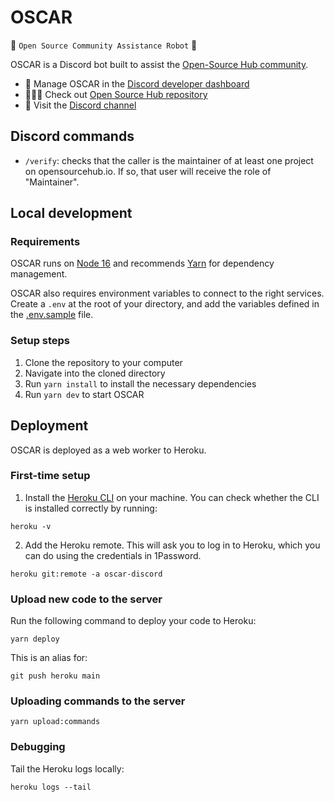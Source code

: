 # OSCAR

🤖 `Open Source Community Assistance Robot` 🤖

OSCAR is a Discord bot built to assist the [Open-Source Hub community](https://opensourcehub.io).

- 🔧 Manage OSCAR in the [Discord developer dashboard](https://discord.com/developers/applications)
- 👩🏿‍💻 Check out [Open Source Hub repository](https://github.com/Codesee-io/opensourcehub)
- 👾 Visit the [Discord channel](https://discord.gg/opensource)

## Discord commands

- `/verify`: checks that the caller is the maintainer of at least one project on opensourcehub.io. If so, that user will receive the role of "Maintainer".

## Local development

### Requirements

OSCAR runs on [Node 16](https://nodejs.org/en/download/) and recommends [Yarn](https://classic.yarnpkg.com/lang/en/docs/install/) for dependency management.

OSCAR also requires environment variables to connect to the right services. Create a `.env` at the root of your directory, and add the variables defined in the [.env.sample](.env.sample) file.

### Setup steps

1. Clone the repository to your computer
2. Navigate into the cloned directory
3. Run `yarn install` to install the necessary dependencies
4. Run `yarn dev` to start OSCAR

## Deployment

OSCAR is deployed as a web worker to Heroku.

### First-time setup

1. Install the [Heroku CLI](https://devcenter.heroku.com/articles/heroku-cli#install-the-heroku-cli) on your machine. You can check whether the CLI is installed correctly by running:

```
heroku -v
```

2. Add the Heroku remote. This will ask you to log in to Heroku, which you can do using the credentials in 1Password.

```
heroku git:remote -a oscar-discord
```

### Upload new code to the server

Run the following command to deploy your code to Heroku:

```
yarn deploy
```

This is an alias for:

```
git push heroku main
```

### Uploading commands to the server

```
yarn upload:commands
```

### Debugging

Tail the Heroku logs locally:

```
heroku logs --tail
```
